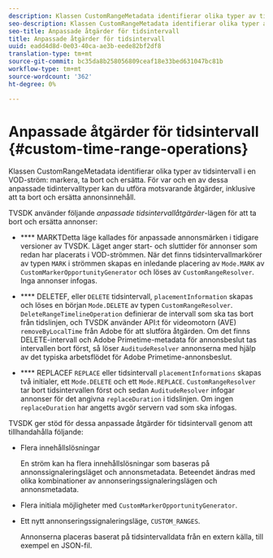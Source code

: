 ```yaml
---
description: Klassen CustomRangeMetadata identifierar olika typer av tidsintervall i ett VOD-strömsmärke, ta bort och ersätt. För var och en av dessa anpassade tidintervalltyper kan du utföra motsvarande åtgärder, inklusive att ta bort och ersätta annonsinnehåll.
seo-description: Klassen CustomRangeMetadata identifierar olika typer av tidsintervall i ett VOD-strömsmärke, ta bort och ersätt. För var och en av dessa anpassade tidintervalltyper kan du utföra motsvarande åtgärder, inklusive att ta bort och ersätta annonsinnehåll.
seo-title: Anpassade åtgärder för tidsintervall
title: Anpassade åtgärder för tidsintervall
uuid: eadd4d8d-0e03-40ca-ae3b-eede82bf2df8
translation-type: tm+mt
source-git-commit: bc35da8b258056809ceaf18e33bed631047bc81b
workflow-type: tm+mt
source-wordcount: '362'
ht-degree: 0%

---
```



# Anpassade åtgärder för tidsintervall {#custom-time-range-operations}

Klassen CustomRangeMetadata identifierar olika typer av tidsintervall i en VOD-ström: markera, ta bort och ersätta. För var och en av dessa anpassade tidintervalltyper kan du utföra motsvarande åtgärder, inklusive att ta bort och ersätta annonsinnehåll.

<!--<a id="section_1323C0BAC259424C85A6ACFB48FE77EC"></a>-->

TVSDK använder följande *anpassade tidsintervallåtgärder*-lägen för att ta bort och ersätta annonser:

* **** MARKTDetta läge kallades för anpassade annonsmärken i tidigare versioner av TVSDK. Läget anger start- och sluttider för annonser som redan har placerats i VOD-strömmen. När det finns tidsintervallmarkörer av typen `MARK` i strömmen skapas en inledande placering av `Mode.MARK` av `CustomMarkerOpportunityGenerator` och löses av `CustomRangeResolver`. Inga annonser infogas.

* **** DELETEF, eller  `DELETE` tidsintervall,  `placementInformation` skapas och löses en början  `Mode.DELETE` av typen  `CustomRangeResolver`. `DeleteRangeTimelineOperation` definierar de intervall som ska tas bort från tidslinjen, och TVSDK använder API:t för videomotorn (AVE)  `removeByLocalTime` från Adobe för att slutföra åtgärden. Om det finns DELETE-intervall och Adobe Primetime-metadata för annonsbeslut tas intervallen bort först, så löser `AuditudeResolver` annonserna med hjälp av det typiska arbetsflödet för Adobe Primetime-annonsbeslut.

* **** REPLACEF `REPLACE` eller tidsintervall  `placementInformations` skapas två initialer, ett  `Mode.DELETE` och ett  `Mode.REPLACE`. `CustomRangeResolver` tar bort tidsintervallen först och sedan  `AuditudeResolver` infogar annonser för det angivna  `replaceDuration` i tidslinjen. Om ingen `replaceDuration` har angetts avgör servern vad som ska infogas.

TVSDK ger stöd för dessa anpassade åtgärder för tidsintervall genom att tillhandahålla följande:

* Flera innehållslösningar

   En ström kan ha flera innehållslösningar som baseras på annonssignaleringsläget och annonsmetadata. Beteendet ändras med olika kombinationer av annonseringssignaleringslägen och annonsmetadata.
* Flera initiala möjligheter med `CustomMarkerOpportunityGenerator`.
* Ett nytt annonseringssignaleringsläge, `CUSTOM_RANGES`.

   Annonserna placeras baserat på tidsintervalldata från en extern källa, till exempel en JSON-fil.